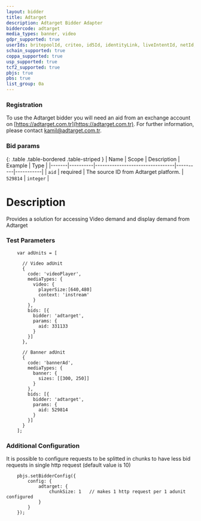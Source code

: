 ```yaml
---
layout: bidder
title: Adtarget
description: Adtarget Bidder Adapter
biddercode: adtarget
media_types: banner, video
gdpr_supported: true
userIds: britepoolId, criteo, id5Id, identityLink, liveIntentId, netId, parrableId, pubCommonId, unifiedId
schain_supported: true
coppa_supported: true
usp_supported: true
tcf2_supported: true
pbjs: true
pbs: true
list_group: 0a
---
```


### Registration

To use the Adtarget bidder you will need an aid from an exchange account on [https://adtarget.com.tr](https://adtarget.com.tr). For further information, please contact kamil@adtarget.com.tr.

### Bid params

{: .table .table-bordered .table-striped }
| Name  | Scope    | Description                     | Example  | Type      |
|-------|----------|---------------------------------|----------|-----------|
| `aid` | required | The source ID from Adtarget platform. | `529814` | `integer` |


# Description

Provides a solution for accessing Video demand and display demand from Adtarget

### Test Parameters

```
    var adUnits = [

      // Video adUnit
      {
        code: 'videoPlayer',
        mediaTypes: {
          video: {
            playerSize:[640,480]
            context: 'instream'
          }
        },
        bids: [{
          bidder: 'adtarget',
          params: {
            aid: 331133
          }
        }]
      },

      // Banner adUnit
      {
        code: 'bannerAd',
        mediaTypes: {
          banner: {
            sizes: [[300, 250]]
          }
        },
        bids: [{
          bidder: 'adtarget',
          params: {
            aid: 529814
          }
        }]
      }
    ];
```

### Additional Configuration

It is possible to configure requests to be splitted in chunks to have less bid requests in single http request 
(default value is 10)

```
    pbjs.setBidderConfig({
        config: {              
            adtarget: {
                chunkSize: 1   // makes 1 http request per 1 adunit configured
            }
        }
    });
```
